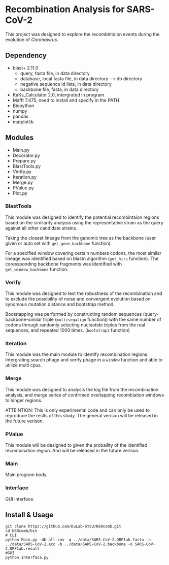 # Recombination Analysis for SARS-CoV-2

This project was designed to explore the recombintaion events during the evolution of *Coronavirus*.

## Dependency

- blast+ 2.11.0
  - query, fasta file, in data directory
  - database, local fasta file, in data directory --> db directory
  - negative sequence id lists, in data directory
  - backbone file, fasta, in data directory
- KaKs_Calculator 2.0, intergrated in program
- Mafft 7.475, need to install and specify in the PATH
- Biopython
- numpy
- pandas
- matplotlib

## Modules

- Main.py
- Decorator.py
- Prepare.py
- BlastTools.py
- Verify.py
- Iteration.py
- Merge.py
- PValue.py
- Plot.py

### BlastTools

This module was designed to identify the potential recombintaion regions based on the similarity analysis using the representative strain as the query against all other candidate strains.  

Taking the closest lineage from the genomic tree as the backbone (user given or auto set with `get_gene_backbone` function).  

For a specified window covering certain numbers codons, the most similar lineage was identified based on blastn algorithm (`get_hits` function). The coressponding backbone fragments was identified with `get_window_backbone` function.  

### Verify

This module was designed to test the robustness of the recombination and to exclude the possibility of noise and convergent evolution based on synomous mutation distance and bootstrap method.  

Bootstapping was performed by constructing random sequences (query-backbone-similar triple (`multiseqalign` function)) with the same number of codons through randomly selecting nucleotide triples from the real sequences, and repeated 1000 times. (`bootstrap2` function)  

### Iteration

This module was the main module to identify recombination regions. Intergrating search phage and verify phage in a `window` function and able to utilize multi cpus.

### Merge

This module was designed to analysis the log file from the recombination analysis, and merge series of confirmed overlapping recombiation windows to longer regions.  

ATTEINTION: This is only experimental code and can only be used to reproduce the reslts of this study. The general verison will be released in the future verison.  

### PValue

This module will be designed to given the probaility of the identified recombination region. And will be released in the future verison.  

### Main

Main program body.  

### Interface

GUI interface.  

## Install & Usage

``` shell
git clone https://github.com/DuLab-SYSU/NSRcomb.git
cd NSRcomb/bin
# CLI
python Main.py -db all-cov -q ../data/SARS-CoV-2.ORF1ab.fasta -n ../data/SARS-CoV-2.acc -b ../data/SARS-CoV-2.backbone -o SARS-CoV-2.ORF1ab.result
#GUI
python Interface.py
```

